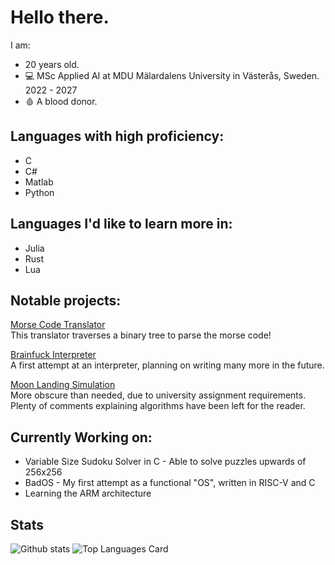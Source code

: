 # Hello there.
I am:
- 20 years old.
- 💻 MSc Applied AI at MDU Mälardalens University in Västerås, Sweden. 2022 - 2027 <br>
- 🩸 A blood donor.

## Languages with high proficiency:
- C
- C#
- Matlab
- Python

## Languages I'd like to learn more in:
- Julia
- Rust
- Lua

## Notable projects: <br>
[Morse Code Translator](https://github.com/BolvarsDad/morse-translator-C) <br>
This translator traverses a binary tree to parse the morse code!

[Brainfuck Interpreter](https://github.com/BolvarsDad/BrainFuck-Interpreter) <br>
A first attempt at an interpreter, planning on writing many more in the future. <br>

[Moon Landing Simulation](https://github.com/BolvarsDad/lunar-descent) <br>
More obscure than needed, due to university assignment requirements. <br>
Plenty of comments explaining algorithms have been left for the reader.

## Currently Working on: <br>
- Variable Size Sudoku Solver in C - Able to solve puzzles upwards of 256x256
- BadOS - My first attempt as a functional "OS", written in RISC-V and C
- Learning the ARM architecture <br>

## Stats

![Github stats](https://github-readme-stats.vercel.app/api?username=BolvarsDad&theme=nord&show_icons=true&count_private=true)
![Top Languages Card](https://github-readme-stats.vercel.app/api/top-langs/?username=BolvarsDad&layout=compact&theme=nord)
